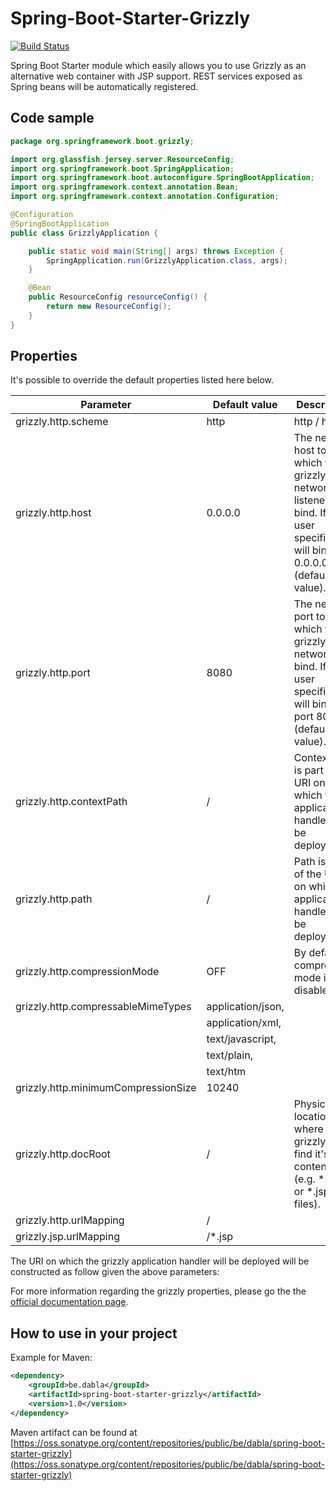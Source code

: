 # Spring-Boot-Starter-Grizzly
[![Build Status](https://travis-ci.org/dabla/spring-boot-starter-grizzly.svg?branch=master)](https://travis-ci.org/dabla/spring-boot-starter-grizzly)

Spring Boot Starter module which easily allows you to use Grizzly as an alternative web container with JSP support.  REST services exposed as Spring beans will be automatically registered.

## Code sample
```java
package org.springframework.boot.grizzly;

import org.glassfish.jersey.server.ResourceConfig;
import org.springframework.boot.SpringApplication;
import org.springframework.boot.autoconfigure.SpringBootApplication;
import org.springframework.context.annotation.Bean;
import org.springframework.context.annotation.Configuration;

@Configuration
@SpringBootApplication
public class GrizzlyApplication {

    public static void main(String[] args) throws Exception {
        SpringApplication.run(GrizzlyApplication.class, args);
    }

    @Bean
    public ResourceConfig resourceConfig() {
        return new ResourceConfig();
    }
}
```

## Properties

It's possible to override the default properties listed here below.

Parameter | Default value | Description
--- | --- | ---
grizzly.http.scheme                 | http | http / https
grizzly.http.host                   | 0.0.0.0 | The network host to which the grizzly network listener will bind. If not user specified, it will bind to 0.0.0.0 (default value).
grizzly.http.port                   | 8080 | The network port to which the grizzly network will bind. If not user specified, it will bind to port 8080 (default value).
grizzly.http.contextPath            | / | Context path is part of the URI on which the application handler will be deployed.
grizzly.http.path                   | / | Path is part of the URI on which the application handler will be deployed.
grizzly.http.compressionMode        | OFF | By default compression mode is disabled.
grizzly.http.compressableMimeTypes  | application/json, |
                                    | application/xml, |
                                    | text/javascript, |
                                    | text/plain, |
                                    | text/htm |
grizzly.http.minimumCompressionSize | 10240 |
grizzly.http.docRoot                | / | Physical location where grizzly will find it's contents (e.g. *.html or *.jsp files).
grizzly.http.urlMapping             | / |
grizzly.jsp.urlMapping              | /*.jsp |

The URI on which the grizzly application handler will be deployed will be constructed as follow given the above parameters:

[grizzly.http.scheme]://[grizzly.http.host]:[grizzly.http.port]/[grizzly.http.contextPath]/[grizzly.http.path] (http://0.0.0.0:8080/)

For more information regarding the grizzly properties, please go the the [official documentation page](https://javaee.github.io/grizzly/httpserverframework.html).

## How to use in your project

Example for Maven:
```xml
<dependency>
    <groupId>be.dabla</groupId>
    <artifactId>spring-boot-starter-grizzly</artifactId>
    <version>1.0</version>
</dependency>
```
Maven artifact can be found at [https://oss.sonatype.org/content/repositories/public/be/dabla/spring-boot-starter-grizzly](https://oss.sonatype.org/content/repositories/public/be/dabla/spring-boot-starter-grizzly)
